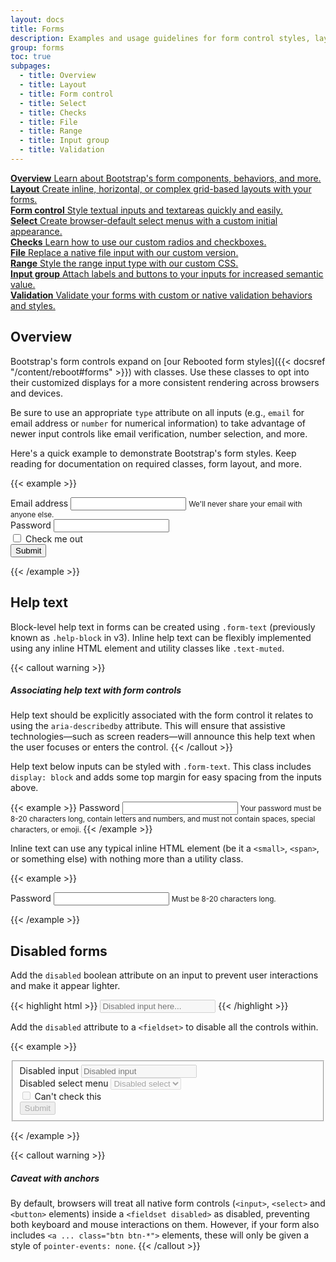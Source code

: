 ```yaml
---
layout: docs
title: Forms
description: Examples and usage guidelines for form control styles, layout options, and custom components for creating a wide variety of forms.
group: forms
toc: true
subpages:
  - title: Overview
  - title: Layout
  - title: Form control
  - title: Select
  - title: Checks
  - title: File
  - title: Range
  - title: Input group
  - title: Validation
---
```


<div class="row mt-5">
  <div class="col-md-4 mb-3 d-none">
    <a class="d-block p-4 bg-light rounded text-decoration-none" href="../overview/">
      <strong class="d-block h5 mb-0">Overview</strong>
      <span class="text-secondary">Learn about Bootstrap's form components, behaviors, and more.</span>
    </a>
  </div>
  <div class="col-md-4 mb-3">
    <a class="d-block p-4 bg-light rounded text-decoration-none" href="../layout/">
      <strong class="d-block h5 mb-0">Layout</strong>
      <span class="text-secondary">Create inline, horizontal, or complex grid-based layouts with your forms.</span>
    </a>
  </div>
  <div class="col-md-4 mb-3">
    <a class="d-block p-4 bg-light rounded text-decoration-none" href="../form-control/">
      <strong class="d-block h5 mb-0">Form control</strong>
      <span class="text-secondary">Style textual inputs and textareas quickly and easily.</span>
    </a>
  </div>
  <div class="col-md-4 mb-3">
    <a class="d-block p-4 bg-light rounded text-decoration-none" href="../select/">
      <strong class="d-block h5 mb-0">Select</strong>
      <span class="text-secondary">Create browser-default select menus with a custom initial appearance.</span>
    </a>
  </div>
  <div class="col-md-4 mb-3">
    <a class="d-block p-4 bg-light rounded text-decoration-none" href="../checks/">
      <strong class="d-block h5 mb-0">Checks</strong>
      <span class="text-secondary">Learn how to use our custom radios and checkboxes.</span>
    </a>
  </div>
  <div class="col-md-4 mb-3">
    <a class="d-block p-4 bg-light rounded text-decoration-none" href="../file/">
      <strong class="d-block h5 mb-0">File</strong>
      <span class="text-secondary">Replace a native file input with our custom version.</span>
    </a>
  </div>
  <div class="col-md-4 mb-3">
    <a class="d-block p-4 bg-light rounded text-decoration-none" href="../range/">
      <strong class="d-block h5 mb-0">Range</strong>
      <span class="text-secondary">Style the range input type with our custom CSS.</span>
    </a>
  </div>
  <div class="col-md-4 mb-3">
    <a class="d-block p-4 bg-light rounded text-decoration-none" href="../input-group/">
      <strong class="d-block h5 mb-0">Input group</strong>
      <span class="text-secondary">Attach labels and buttons to your inputs for increased semantic value.</span>
    </a>
  </div>
  <div class="col-md-4 mb-3">
    <a class="d-block p-4 bg-light rounded text-decoration-none" href="../validation/">
      <strong class="d-block h5 mb-0">Validation</strong>
      <span class="text-secondary">Validate your forms with custom or native validation behaviors and styles.</span>
    </a>
  </div>
</div>

## Overview

Bootstrap's form controls expand on [our Rebooted form styles]({{< docsref "/content/reboot#forms" >}}) with classes. Use these classes to opt into their customized displays for a more consistent rendering across browsers and devices.

Be sure to use an appropriate `type` attribute on all inputs (e.g., `email` for email address or `number` for numerical information) to take advantage of newer input controls like email verification, number selection, and more.

Here's a quick example to demonstrate Bootstrap's form styles. Keep reading for documentation on required classes, form layout, and more.

{{< example >}}
<form>
  <div class="form-group">
    <label for="exampleInputEmail1">Email address</label>
    <input type="email" class="form-control" id="exampleInputEmail1" aria-describedby="emailHelp">
    <small id="emailHelp" class="form-text text-muted">We'll never share your email with anyone else.</small>
  </div>
  <div class="form-group">
    <label for="exampleInputPassword1">Password</label>
    <input type="password" class="form-control" id="exampleInputPassword1">
  </div>
  <div class="form-group form-check">
    <input type="checkbox" class="form-check-input" id="exampleCheck1">
    <label class="form-check-label" for="exampleCheck1">Check me out</label>
  </div>
  <button type="submit" class="btn btn-primary">Submit</button>
</form>
{{< /example >}}

## Help text

Block-level help text in forms can be created using `.form-text` (previously known as `.help-block` in v3). Inline help text can be flexibly implemented using any inline HTML element and utility classes like `.text-muted`.

{{< callout warning >}}
##### Associating help text with form controls

Help text should be explicitly associated with the form control it relates to using the `aria-describedby` attribute. This will ensure that assistive technologies—such as screen readers—will announce this help text when the user focuses or enters the control.
{{< /callout >}}

Help text below inputs can be styled with `.form-text`. This class includes `display: block` and adds some top margin for easy spacing from the inputs above.

{{< example >}}
<label for="inputPassword5">Password</label>
<input type="password" id="inputPassword5" class="form-control" aria-describedby="passwordHelpBlock">
<small id="passwordHelpBlock" class="form-text text-muted">
  Your password must be 8-20 characters long, contain letters and numbers, and must not contain spaces, special characters, or emoji.
</small>
{{< /example >}}

Inline text can use any typical inline HTML element (be it a `<small>`, `<span>`, or something else) with nothing more than a utility class.

{{< example >}}
<form class="form-inline">
  <div class="form-group">
    <label for="inputPassword6">Password</label>
    <input type="password" id="inputPassword6" class="form-control mx-sm-3" aria-describedby="passwordHelpInline">
    <small id="passwordHelpInline" class="text-muted">
      Must be 8-20 characters long.
    </small>
  </div>
</form>
{{< /example >}}

## Disabled forms

Add the `disabled` boolean attribute on an input to prevent user interactions and make it appear lighter.

{{< highlight html >}}
<input class="form-control" id="disabledInput" type="text" placeholder="Disabled input here..." disabled>
{{< /highlight >}}

Add the `disabled` attribute to a `<fieldset>` to disable all the controls within.

{{< example >}}
<form>
  <fieldset disabled>
    <div class="form-group">
      <label for="disabledTextInput">Disabled input</label>
      <input type="text" id="disabledTextInput" class="form-control" placeholder="Disabled input">
    </div>
    <div class="form-group">
      <label for="disabledSelect">Disabled select menu</label>
      <select id="disabledSelect" class="form-control">
        <option>Disabled select</option>
      </select>
    </div>
    <div class="form-group">
      <div class="form-check">
        <input class="form-check-input" type="checkbox" id="disabledFieldsetCheck" disabled>
        <label class="form-check-label" for="disabledFieldsetCheck">
          Can't check this
        </label>
      </div>
    </div>
    <button type="submit" class="btn btn-primary">Submit</button>
  </fieldset>
</form>
{{< /example >}}

{{< callout warning >}}
##### Caveat with anchors

By default, browsers will treat all native form controls (`<input>`, `<select>` and `<button>` elements) inside a `<fieldset disabled>` as disabled, preventing both keyboard and mouse interactions on them. However, if your form also includes `<a ... class="btn btn-*">` elements, these will only be given a style of `pointer-events: none`.
{{< /callout >}}
